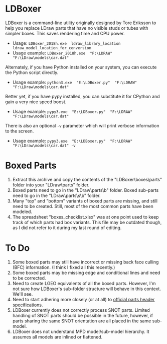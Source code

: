 # LDBoxer

LDBoxer is a command-line utility originally designed by Tore Eriksson to help you replace LDraw parts that have no visible studs or tubes with simpler boxes. This saves rendering time and CPU power.

* Usage:  `LDBoxer_2018h.exe  ldraw_library_location  ldraw_model_location_for_conversion`
* Usage example:  `LDBoxer_2018h.exe  "F:\LDRAW"  "F:\LDraw\models\car.dat"`

Alternately, if you have Python installed on your system, you can execute the Python script directly.

* Usage example: `python3.exe  "E:\LDBoxer.py"  "F:\LDRAW"  "F:\LDraw\models\car.dat"`

Better yet, if you have pypy installed, you can substitute it for CPython and gain a very nice speed boost.

* Usage example: `pypy3.exe  "E:\LDBoxer.py"  "F:\LDRAW"  "F:\LDraw\models\car.dat"`

There is also an optional `-v` parameter which will print verbose information to the screen.

* Usage example: `pypy3.exe  "E:\LDBoxer.py"  "F:\LDRAW"  "F:\LDraw\models\car.dat" -v`

# Boxed Parts

1. Extract this archive and copy the contents of the "LDBoxer\boxes\parts" folder into your "LDraw\parts" folder.
1. Boxed parts need to go in the "LDraw\parts\b" folder. Boxed sub-parts need to go in the "LDraw\parts\s\b" folder.
1. Many "top" and "bottom" variants of boxed parts are missing, and still need to be created. Still, most of the most common parts have been modeled.
1. The spreadsheet "boxes_checklist.xlsx" was at one point used to keep track of which parts had box variants. This file may be outdated though, as I did not refer to it during my last round of editing.

# To Do

1. Some boxed parts may still have incorrect or missing back face culling (BFC) information. (I think I fixed all this recently.)
1. Some boxed parts may be missing edge and conditional lines and need to be corrected.
1. Need to create LGEO equivalents of all the boxed parts. However, I'm not sure how LDBoxer's sub-folder structure will behave in this context. We'll see.
1. Need to start adhering more closely (or at all) to [official parts header specifications](https://www.ldraw.org/article/398.html).
1. LDBoxer currently does not correctly process SNOT parts. Limited handling of SNOT parts should be possible in the future, however, if parts sharing the same SNOT orientation are all placed in the same sub-model.
1. LDBoxer does not understand MPD model/sub-model hierarchy. It assumes all models are inlined or flattened.
